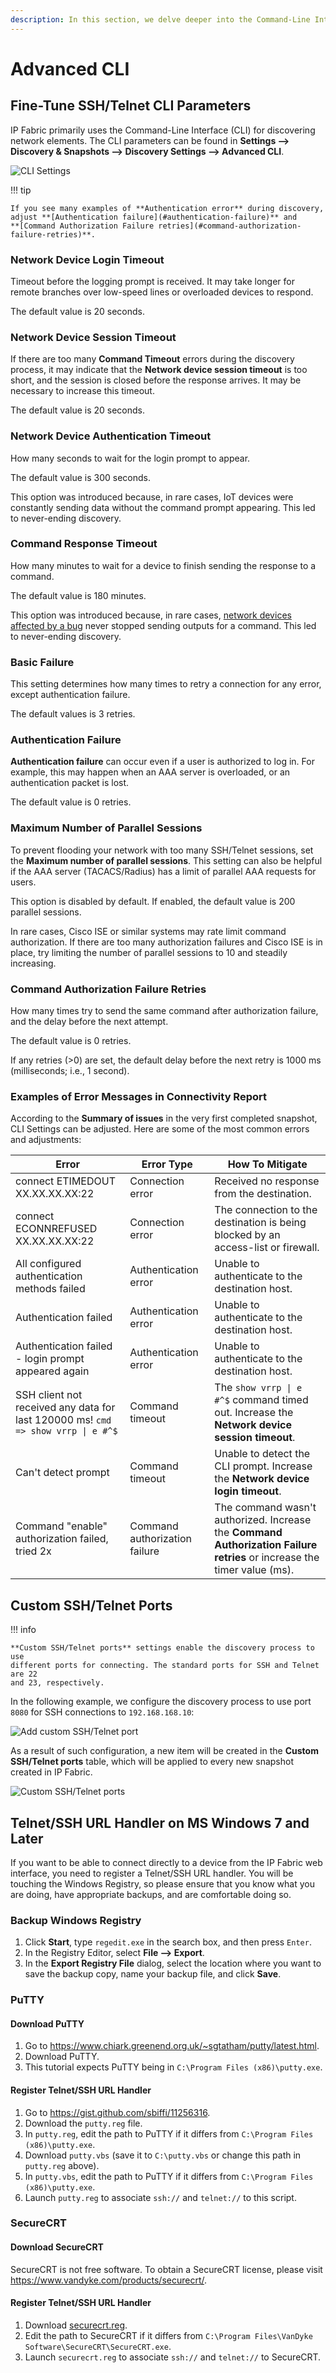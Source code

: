 ```yaml
---
description: In this section, we delve deeper into the Command-Line Interface (CLI) that IP Fabric primarily uses for discovering network elements.
---
```


# Advanced CLI

## Fine-Tune SSH/Telnet CLI Parameters

IP Fabric primarily uses the Command-Line Interface (CLI) for discovering
network elements. The CLI parameters can be found in **Settings --> Discovery &
Snapshots --> Discovery Settings --> Advanced CLI**.

![CLI Settings](advanced_cli/cli_settings.png)

!!! tip

    If you see many examples of **Authentication error** during discovery, 
    adjust **[Authentication failure](#authentication-failure)** and
    **[Command Authorization Failure retries](#command-authorization-failure-retries)**.

### Network Device Login Timeout

Timeout before the logging prompt is received. It may take longer for remote
branches over low-speed lines or overloaded devices to respond.

The default value is 20 seconds.

### Network Device Session Timeout

If there are too many **Command Timeout** errors during the discovery process,
it may indicate that the **Network device session timeout** is too short, and
the session is closed before the response arrives. It may be necessary to
increase this timeout.

The default value is 20 seconds.

### Network Device Authentication Timeout

How many seconds to wait for the login prompt to appear.

The default value is 300 seconds.

This option was introduced because, in rare cases, IoT devices were constantly
sending data without the command prompt appearing. This led to never-ending
discovery.

### Command Response Timeout

How many minutes to wait for a device to finish sending the response to a
command.

The default value is 180 minutes.

This option was introduced because, in rare cases,
[network devices affected by a bug](../../../support/known_issues/Vendors/f5.md#long-or-infinite-discovery-due-to-restjavad-frequent-restarts-because-of-insufficient-memory)
never stopped sending outputs for a command. This led to never-ending discovery.

### Basic Failure

This setting determines how many times to retry a connection for any error,
except authentication failure.

The default values is 3 retries.

### Authentication Failure

**Authentication failure** can occur even if a user is authorized to log in. For
example, this may happen when an AAA server is overloaded, or an authentication
packet is lost.

The default value is 0 retries.

### Maximum Number of Parallel Sessions

To prevent flooding your network with too many SSH/Telnet sessions, set the
**Maximum number of parallel sessions**. This setting can also be helpful if the
AAA server (TACACS/Radius) has a limit of parallel AAA requests for users.

This option is disabled by default. If enabled, the default value is 200
parallel sessions.

In rare cases, Cisco ISE or similar systems may rate limit command
authorization. If there are too many authorization failures and Cisco ISE is in
place, try limiting the number of parallel sessions to 10 and steadily
increasing.

### Command Authorization Failure Retries

How many times try to send the same command after authorization failure, and the
delay before the next attempt.

The default value is 0 retries.

If any retries (>0) are set, the default delay before the next retry is 1000 ms
(milliseconds; i.e., 1 second).

### Examples of Error Messages in Connectivity Report

According to the **Summary of issues** in the very first completed snapshot, CLI
Settings can be adjusted. Here are some of the most common errors and
adjustments:

| Error                                                                            | Error Type                    | How To Mitigate                                                                                                         |
| -------------------------------------------------------------------------------- | ----------------------------- | ----------------------------------------------------------------------------------------------------------------------- |
| connect ETIMEDOUT XX.XX.XX.XX:22                                                 | Connection error              | Received no response from the destination.                                                                              |
| connect ECONNREFUSED XX.XX.XX.XX:22                                              | Connection error              | The connection to the destination is being blocked by an access-list or firewall.                                       |
| All configured authentication methods failed                                     | Authentication error          | Unable to authenticate to the destination host.                                                                         |
| Authentication failed                                                            | Authentication error          | Unable to authenticate to the destination host.                                                                         |
| Authentication failed - login prompt appeared again                              | Authentication error          | Unable to authenticate to the destination host.                                                                         |
| SSH client not received any data for last 120000 ms! `cmd => show vrrp \| e #^$` | Command timeout               | The `show vrrp \| e #^$`  command timed out. Increase the **Network device session timeout**.                           |
| Can't detect prompt                                                              | Command timeout               | Unable to detect the CLI prompt. Increase the **Network device login timeout**.                                         |
| Command "enable" authorization failed, tried 2x                                  | Command authorization failure | The command wasn't authorized. Increase the **Command Authorization Failure retries** or increase the timer value (ms). |

## Custom SSH/Telnet Ports

!!! info

    **Custom SSH/Telnet ports** settings enable the discovery process to use
    different ports for connecting. The standard ports for SSH and Telnet are 22
    and 23, respectively.

In the following example, we configure the discovery process to use port `8080`
for SSH connections to `192.168.168.10`:

![Add custom SSH/Telnet port](advanced_cli/add_custom_ssh_telnet_port.png)

As a result of such configuration, a new item will be created in the **Custom
SSH/Telnet ports** table, which will be applied to every new snapshot created in
IP Fabric.

![Custom SSH/Telnet ports](advanced_cli/custom_ssh_telnet_ports.png)

## Telnet/SSH URL Handler on MS Windows 7 and Later

If you want to be able to connect directly to a device from the IP Fabric web
interface, you need to register a Telnet/SSH URL handler. You will be touching
the Windows Registry, so please ensure that you know what you are doing, have
appropriate backups, and are comfortable doing so.

### Backup Windows Registry

1. Click **Start**, type `regedit.exe` in the search box, and then press `Enter`.
2. In the Registry Editor, select **File --> Export**.
3. In the **Export Registry File** dialog, select the location where you want to save the backup copy, name your backup file, and click **Save**.

### PuTTY

#### Download PuTTY

1. Go to <https://www.chiark.greenend.org.uk/~sgtatham/putty/latest.html>.
2. Download PuTTY.
3. This tutorial expects PuTTY being in `C:\Program Files (x86)\putty.exe`.

#### Register Telnet/SSH URL Handler

1. Go to <https://gist.github.com/sbiffi/11256316>.
2. Download the `putty.reg` file.
3. In `putty.reg`, edit the path to PuTTY if it differs from `C:\Program Files (x86)\putty.exe`.
4. Download `putty.vbs` (save it to `C:\putty.vbs` or change this path in `putty.reg` above).
5. In `putty.vbs`, edit the path to PuTTY if it differs from `C:\Program Files (x86)\putty.exe`.
6. Launch `putty.reg` to associate `ssh://` and `telnet://` to this script.

### SecureCRT

#### Download SecureCRT

SecureCRT is not free software. To obtain a SecureCRT license, please visit <https://www.vandyke.com/products/securecrt/>.

#### Register Telnet/SSH URL Handler

1. Download [securecrt.reg](advanced_cli/securecrt.reg).
2. Edit the path to SecureCRT if it differs from `C:\Program Files\VanDyke Software\SecureCRT\SecureCRT.exe`.
3. Launch `securecrt.reg` to associate `ssh://` and `telnet://` to SecureCRT.
